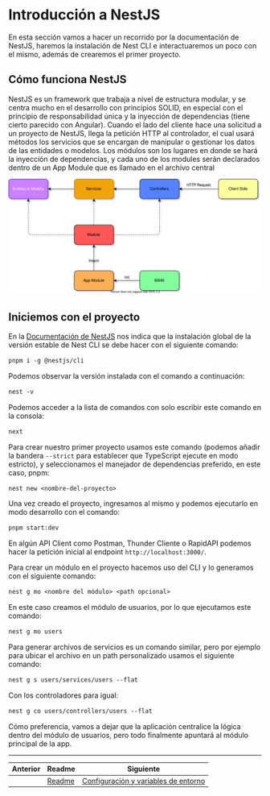 # Introducción a NestJS

En esta sección vamos a hacer un recorrido por la documentación de NestJS, haremos la instalación de Nest CLI e interactuaremos un poco con el mismo, además de crearemos el primer proyecto.

## Cómo funciona NestJS

NestJS es un framework que trabaja a nivel de estructura modular, y se centra mucho en el desarrollo con principios SOLID, en especial con el principio de responsabilidad única y la inyección de dependencias (tiene cierto parecido con Angular). Cuando el lado del cliente hace una solicitud a un proyecto de NestJS, llega la petición HTTP al controlador, el cual usará métodos los servicios que se encargan de manipular o gestionar los datos de las entidades o modelos. Los módulos son los lugares en donde se hará la inyección de dependencias, y cada uno de los modules serán declarados dentro de un App Module que es llamado en el archivo central

![diagram](diagram.svg)

## Iniciemos con el proyecto

En la [Documentación de NestJS](https://docs.nestjs.com/) nos indica que la instalación global de la versión estable de Nest CLI se debe hacer con el siguiente comando:

```txt
pnpm i -g @nestjs/cli
```

Podemos observar la versión instalada con el comando a continuación:

```txt
nest -v
```

Podemos acceder a la lista de comandos con solo escribir este comando en la consola:

```txt
next
```

Para crear nuestro primer proyecto usamos este comando (podemos añadir la bandera `--strict` para establecer que TypeScript ejecute en modo estricto), y seleccionamos el manejador de dependencias preferido, en este caso, pnpm:

```txt
nest new <nombre-del-proyecto>
```

Una vez creado el proyecto, ingresamos al mismo y podemos ejecutarlo en modo desarrollo con el comando:

```txt
pnpm start:dev
```

En algún API Client como Postman, Thunder Cliente o RapidAPI podemos hacer la petición inicial al endpoint `http://localhost:3000/`.

Para crear un módulo en el proyecto hacemos uso del CLI y lo generamos con el siguiente comando:

```txt
nest g mo <nombre del módulo> <path opcional>
```

En este caso creamos el módulo de usuarios, por lo que ejecutamos este comando:

```txt
nest g mo users
```

Para generar archivos de servicios es un comando similar, pero por ejemplo para ubicar el archivo en un path personalizado usamos el siguiente comando:

```txt
nest g s users/services/users --flat
```

Con los controladores para igual:

```txt
nest g co users/controllers/users --flat
```

Cómo preferencia, vamos a dejar que la aplicación centralice la lógica dentro del módulo de usuarios, pero todo finalmente apuntará al módulo principal de la app.

___

| Anterior | Readme                 | Siguiente                                                                         |
| -------- | ---------------------- | --------------------------------------------------------------------------------- |
|          | [Readme](../README.md) | [Configuración y variables de entorno](./P2T1_Configuracion_variables_de_entorno) |
